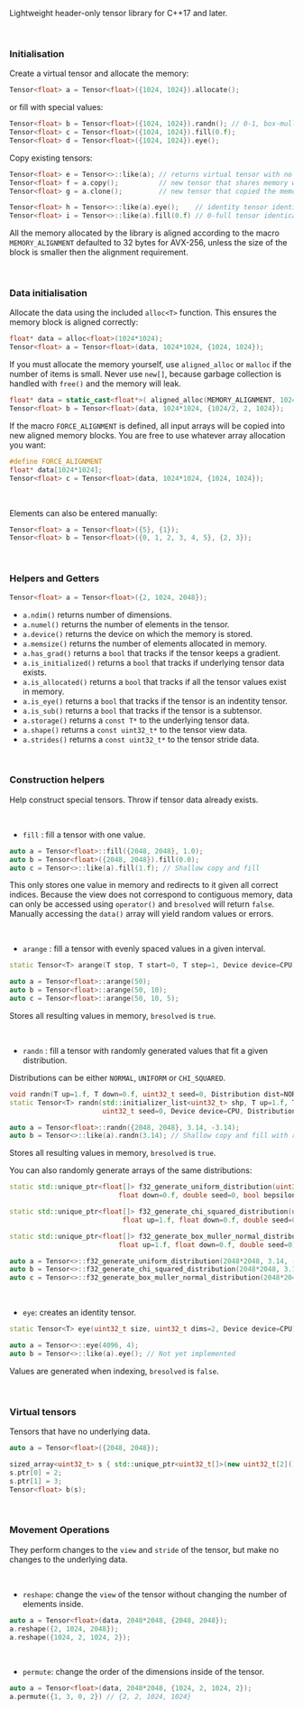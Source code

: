 
Lightweight header-only tensor library for C++17 and later.

&nbsp;

### Initialisation
Create a virtual tensor and allocate the memory:
```c++
Tensor<float> a = Tensor<float>({1024, 1024}).allocate();
```
or fill with special values:
```c++
Tensor<float> b = Tensor<float>({1024, 1024}).randn(); // 0-1, box-muller normal
Tensor<float> c = Tensor<float>({1024, 1024}).fill(0.f);
Tensor<float> d = Tensor<float>({1024, 1024}).eye();
```
Copy existing tensors:
```c++
Tensor<float> e = Tensor<>::like(a); // returns virtual tensor with no memory
Tensor<float> f = a.copy();          // new tensor that shares memory with a
Tensor<float> g = a.clone();         // new tensor that copied the memory of a
```
```c++
Tensor<float> h = Tensor<>::like(a).eye();    // identity tensor identical to a
Tensor<float> i = Tensor<>::like(a).fill(0.f) // 0-full tensor identical to a
```
All the memory allocated by the library is aligned according to the macro `MEMORY_ALIGNMENT` defaulted to 32 bytes for AVX-256, unless the size of the block is smaller then the alignment requirement.

<!--

&nbsp;

### Neural networks
```c++
#include "tensor.h"

using tensorlib::Tensor;
using std::sqrt;

class LinearNet {
  Tensor<float> w1, b1, w2, b2;

  LinearNet() {
    w1 = Tensor<float>({784, 128}, true).randn();
    b1 = Tensor<float>({128}).randn(sqrt(-1/128), sqrt(1/128), UNIFORM);
    w2 = Tensor<float>({128, 10}, true).randn();
    b2 = Tensor<float>({10}).randn(sqrt(-1/128), sqrt(1/128), UNIFORM);
  }

  operator(Tensor<float> x) {
    x.dot(w1).add(b1).relu().dot(w2).add(b2);
  }
}
```
-->

&nbsp;

### Data initialisation

Allocate the data using the included `alloc<T>` function. This ensures the memory block is aligned correctly:
```c++
float* data = alloc<float>(1024*1024);
Tensor<float> a = Tensor<float>(data, 1024*1024, {1024, 1024});
```
If you must allocate the memory yourself, use `aligned_alloc` or `malloc` if the number of items is small. Never use `new[]`, because garbage collection is handled with `free()` and the memory will leak.
```c++
float* data = static_cast<float*>( aligned_alloc(MEMORY_ALIGNMENT, 1024*1024*sizeof(float)) );
Tensor<float> b = Tensor<float>(data, 1024*1024, {1024/2, 2, 1024});
```
If the macro `FORCE_ALIGNMENT` is defined, all input arrays will be copied into new aligned memory blocks. You are free to use whatever array allocation you want:
```c++
#define FORCE_ALIGNMENT
float* data[1024*1024];
Tensor<float> c = Tensor<float>(data, 1024*1024, {1024, 1024});
```

&nbsp;

Elements can also be entered manually:
```c++
Tensor<float> a = Tensor<float>({5}, {1});
Tensor<float> b = Tensor<float>({0, 1, 2, 3, 4, 5}, {2, 3});
```

&nbsp;

### Helpers and Getters
```c++
Tensor<float> a = Tensor<float>({2, 1024, 2048});
```
* `a.ndim()` returns number of dimensions.
* `a.numel()` returns the number of elements in the tensor.
* `a.device()` returns the device on which the memory is stored.
* `a.memsize()` returns the number of elements allocated in memory.      
* `a.has_grad()` returns a `bool` that tracks if the tensor keeps a gradient.
* `a.is_initialized()` returns a `bool` that tracks if underlying tensor data exists.       
* `a.is_allocated()` returns a `bool` that tracks if all the tensor values exist in memory.
* `a.is_eye()` returns a `bool` that tracks if the tensor is an indentity tensor.
* `a.is_sub()` returns a `bool` that tracks if the tensor is a subtensor.   
* `a.storage()` returns a `const T*` to the underlying tensor data.
* `a.shape()` returns a `const uint32_t*` to the tensor view data.
* `a.strides()` returns a `const uint32_t*` to the tensor stride data.

&nbsp;

### Construction helpers
Help construct special tensors. Throw if tensor data already exists.

&nbsp;

* `fill` : fill a tensor with one value.
```c++
auto a = Tensor<float>::fill({2048, 2048}, 1.0);
auto b = Tensor<float>({2048, 2048}).fill(0.0);
auto c = Tensor<>::like(a).fill(1.f); // Shallow copy and fill
```
This only stores one value in memory and redirects to it given all correct indices. Because the view does not correspond to contiguous memory, data can only be accessed using `operator()` and `bresolved` will return `false`. Manually accessing the `data()` array will yield random values or errors.

&nbsp;

* `arange` : fill a tensor with evenly spaced values in a given interval.
```c++
static Tensor<T> arange(T stop, T start=0, T step=1, Device device=CPU) {
```
```c++
auto a = Tensor<float>::arange(50);
auto b = Tensor<float>::arange(50, 10);
auto c = Tensor<float>::arange(50, 10, 5);
```
Stores all resulting values in memory, `bresolved` is `true`.

&nbsp;


* `randn` : fill a tensor with randomly generated values that fit a given distribution.
      
Distributions can be either `NORMAL`, `UNIFORM` or `CHI_SQUARED`.

```c++
void randn(T up=1.f, T down=0.f, uint32_t seed=0, Distribution dist=NORMAL);
static Tensor<T> randn(std::initializer_list<uint32_t> shp, T up=1.f, T down=0.f,
                       uint32_t seed=0, Device device=CPU, Distribution dist=NORMAL);
```
```c++
auto a = Tensor<float>::randn({2048, 2048}, 3.14, -3.14);
auto b = Tensor<>::like(a).randn(3.14); // Shallow copy and fill with randn()
```
Stores all resulting values in memory, `bresolved` is `true`.     
       
You can also randomly generate arrays of the same distributions:
```c++
static std::unique_ptr<float[]> f32_generate_uniform_distribution(uint32_t count, float up=1.f,
                           float down=0.f, double seed=0, bool bepsilon=false, float epsilon=0);

static std::unique_ptr<float[]> f32_generate_chi_squared_distribution(uint32_t count,
                            float up=1.f, float down=0.f, double seed=0);

static std::unique_ptr<float[]> f32_generate_box_muller_normal_distribution(uint32_t count,
                           float up=1.f, float down=0.f, double seed=0);
```
```c++
auto a = Tensor<>::f32_generate_uniform_distribution(2048*2048, 3.14, -3.14);
auto b = Tensor<>::f32_generate_chi_squared_distribution(2048*2048, 3.14, -3.14);
auto c = Tensor<>::f32_generate_box_muller_normal_distribution(2048*2048, 3.14, -3.14);
```

&nbsp;


* `eye`: creates an identity tensor.
```c++
static Tensor<T> eye(uint32_t size, uint32_t dims=2, Device device=CPU);
```
```c++
auto a = Tensor<>::eye(4096, 4);
auto b = Tensor<>::like(a).eye(); // Not yet implemented
```
Values are generated when indexing, `bresolved` is `false`.

&nbsp;

### Virtual tensors     
Tensors that have no underlying data.
```c++
auto a = Tensor<float>({2048, 2048});
```
```c++
sized_array<uint32_t> s { std::unique_ptr<uint32_t[]>(new uint32_t[2]()), 2};
s.ptr[0] = 2;
s.ptr[1] = 3;
Tensor<float> b(s);
```

&nbsp;


### Movement Operations
They perform changes to the `view` and `stride` of the tensor, but make no changes to the underlying data.


&nbsp;

* `reshape`: change the `view` of the tensor without changing the number of elements inside.
```c++
auto a = Tensor<float>(data, 2048*2048, {2048, 2048});
a.reshape({2, 1024, 2048});
a.reshape({1024, 2, 1024, 2});
```

&nbsp;

* `permute`: change the order of the dimensions inside of the tensor.
```c++
auto a = Tensor<float>(data, 2048*2048, {1024, 2, 1024, 2});
a.permute({1, 3, 0, 2}) // {2, 2, 1024, 1024}
```
